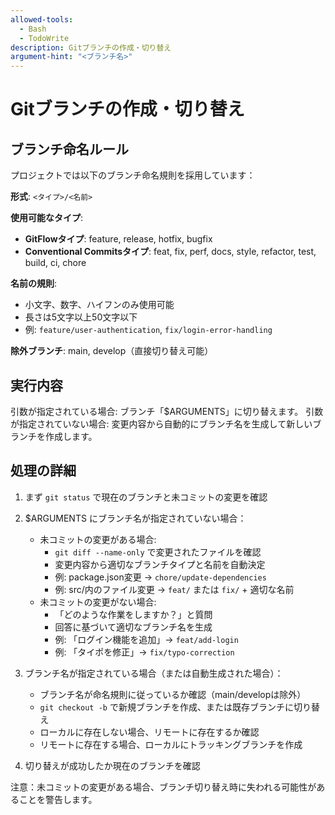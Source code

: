 ```yaml
---
allowed-tools:
  - Bash
  - TodoWrite
description: Gitブランチの作成・切り替え
argument-hint: "<ブランチ名>"
---
```


# Gitブランチの作成・切り替え

## ブランチ命名ルール

プロジェクトでは以下のブランチ命名規則を採用しています：

**形式**: `<タイプ>/<名前>`

**使用可能なタイプ**:
- **GitFlowタイプ**: feature, release, hotfix, bugfix
- **Conventional Commitsタイプ**: feat, fix, perf, docs, style, refactor, test, build, ci, chore

**名前の規則**:
- 小文字、数字、ハイフンのみ使用可能
- 長さは5文字以上50文字以下
- 例: `feature/user-authentication`, `fix/login-error-handling`

**除外ブランチ**: main, develop（直接切り替え可能）

## 実行内容

引数が指定されている場合: ブランチ「$ARGUMENTS」に切り替えます。
引数が指定されていない場合: 変更内容から自動的にブランチ名を生成して新しいブランチを作成します。

## 処理の詳細

1. まず `git status` で現在のブランチと未コミットの変更を確認

2. $ARGUMENTS にブランチ名が指定されていない場合：
   - 未コミットの変更がある場合:
     - `git diff --name-only` で変更されたファイルを確認
     - 変更内容から適切なブランチタイプと名前を自動決定
     - 例: package.json変更 → `chore/update-dependencies`
     - 例: src/内のファイル変更 → `feat/` または `fix/` + 適切な名前
   - 未コミットの変更がない場合:
     - 「どのような作業をしますか？」と質問
     - 回答に基づいて適切なブランチ名を生成
     - 例: 「ログイン機能を追加」→ `feat/add-login`
     - 例: 「タイポを修正」→ `fix/typo-correction`

3. ブランチ名が指定されている場合（または自動生成された場合）：
   - ブランチ名が命名規則に従っているか確認（main/developは除外）
   - `git checkout -b` で新規ブランチを作成、または既存ブランチに切り替え
   - ローカルに存在しない場合、リモートに存在するか確認
   - リモートに存在する場合、ローカルにトラッキングブランチを作成

4. 切り替えが成功したか現在のブランチを確認

注意：未コミットの変更がある場合、ブランチ切り替え時に失われる可能性があることを警告します。